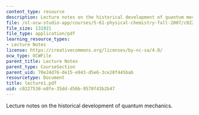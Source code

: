 ```yaml
---
content_type: resource
description: Lecture notes on the historical development of quantum mechanics.
file: /ol-ocw-studio-app/courses/5-61-physical-chemistry-fall-2007/c0227536e8fe35ddd56b9570f43b2b47_lecture1.pdf
file_size: 131921
file_type: application/pdf
learning_resource_types:
- Lecture Notes
license: https://creativecommons.org/licenses/by-nc-sa/4.0/
ocw_type: OCWFile
parent_title: Lecture Notes
parent_type: CourseSection
parent_uid: 70e24d76-de15-e943-d5e6-3ce28f445bab
resourcetype: Document
title: lecture1.pdf
uid: c0227536-e8fe-35dd-d56b-9570f43b2b47
---
```

Lecture notes on the historical development of quantum mechanics.